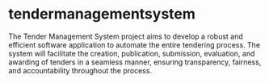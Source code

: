 # tendermanagementsystem
The Tender Management System project aims to develop a robust and efficient software application to automate the entire tendering process. The system will facilitate the creation, publication, submission, evaluation, and awarding of tenders in a seamless manner, ensuring transparency, fairness, and accountability throughout the process.
